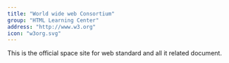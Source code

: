 ```yaml
---
title: "World wide web Consortium"
group: "HTML Learning Center"
address: "http://www.w3.org"
icon: "w3org.svg"
---
```


This is the official space site for web standard and all it related document.
